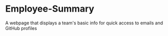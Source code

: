 # Employee-Summary
A webpage that displays a team's basic info for quick access to emails and GitHub profiles
